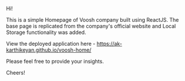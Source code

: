 Hi!

This is a simple Homepage of Voosh company built using ReactJS. The base page is replicated from the company's official website and Local Storage functionality was added.

View the deployed application here - https://ak-karthikeyan.github.io/voosh-home/

Please feel free to provide your insights.

Cheers!
